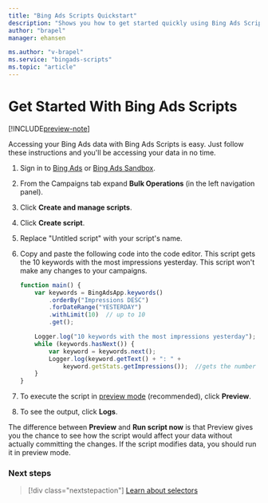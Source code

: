 ```yaml
---
title: "Bing Ads Scripts Quickstart"
description: "Shows you how to get started quickly using Bing Ads Scripts."
author: "brapel"
manager: ehansen

ms.author: "v-brapel"
ms.service: "bingads-scripts"
ms.topic: "article"
---
```


# Get Started With Bing Ads Scripts

[!INCLUDE[preview-note](./includes/preview-note.md)]

Accessing your Bing Ads data with Bing Ads Scripts is easy. Just follow these instructions and you'll be accessing your data in no time.

1. Sign in to [Bing Ads](https://secure.bingads.microsoft.com/) or [Bing Ads Sandbox](https://sandbox.bingads.microsoft.com/).
2. From the Campaigns tab expand **Bulk Operations** (in the left navigation panel).
3. Click **Create and manage scripts**.
4. Click **Create script**.
5. Replace "Untitled script" with your script's name.
5. Copy and paste the following code into the code editor. This script gets the 10 keywords with the most impressions yesterday. This script won't make any changes to your campaigns.

    ```javascript
    function main() {
        var keywords = BingAdsApp.keywords()
            .orderBy("Impressions DESC")
            .forDateRange("YESTERDAY")
            .withLimit(10)  // up to 10
            .get();
    
        Logger.log("10 keywords with the most impressions yesterday");
        while (keywords.hasNext()) {
            var keyword = keywords.next();
            Logger.log(keyword.getText() + ": " +
                keyword.getStats.getImpressions());  //gets the number of impressions
        }
    }
    ```

6. To execute the script in [preview mode](concepts/preview-mode.md) (recommended), click **Preview**.
7. To see the output, click **Logs**.

The difference between **Preview** and **Run script now** is that Preview gives you the chance to see how the script would affect your data without actually committing the changes. If the script modifies data, you should run it in preview mode.


### Next steps

> [!div class="nextstepaction"]
> [Learn about selectors](./concepts/selectors.md)